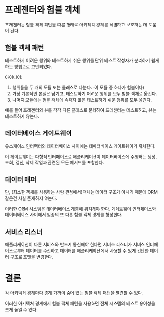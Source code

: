 # 프레젠터와 험블 객체

프레젠터는 험블 객체 패턴을 따른 형태로 아키첵처 경계를 식별하고 보호하는 데 도움이 된다.

## 험블 객체 패턴

테스트하기 어려운 행위와 테스트하기 쉬운 행위를 단위 테스트 작성자가 분리하기 쉽게 하는 방법으로 고안되었다.

아이디어: 
1. 행위들을 두 개의 모듈 또는 클래스로 나눈다. (이 모듈 중 하나가 험블이다)
2. 가장 기본적인 본질은 남기고, 테스트하기 어려운 행위를 모두 험블 객체로 옮긴다.
3. 나머지 모듈에는 험블 객체에 속하지 않은 테스트하기 쉬운 행위를 모두 옮긴다.

예를 들어 프레젠터와 뷰를 각각 다른 클래스로 분리하여 프레젠터는 테스트하고, 뷰는 테스트하지 않는다.

## 데이터베이스 게이트웨이

유스케이스 인터랙터와 데이터베이스 사이에는 데이터베이스 게이트웨이가 위치한다.

이 게이트웨이는 다형적 인터페이스로 애플리케이션이 데이터베이스에 수행하는 생성, 조회, 갱신, 삭제 작업과 관련된 모든 메서드를 포함한다.

## 데이터 매퍼

단, (최소한 객체를 사용하는 사람 관점에서)객체는 데이터 구조가 아니기 때문에 ORM같은건 사실 존재하지 않는다.

이러한 ORM 시스템은 데이터베이스 계층에 위치해야 한다. 게이트웨이 인터페이스와 데이터베이스 사이에서 일종의 또 다른 험블 객체 경계를 형성한다.

## 서비스 리스너

애플리케이션이 다른 서비스와 반드시 통신해야 한다면 서비스 리스너가 서비스 인터페이스로부터 데이터를 수신하고 데이터를 애플리케이션에서 사용할 수 있게 간단한 데이터 구조로 포맷을 변경한다.

# 결론

각 아키텍처 경계마다 경계 가까이 숨어 있는 험블 객체 패턴을 발견할 수 있다.

이러한 아키텍처 경계에서 험블 객체 패턴을 사용하면 전체 시스템의 테스트 용이성을 크게 높일 수 있다.
